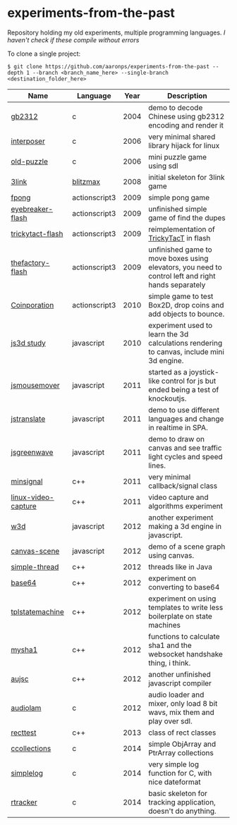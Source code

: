 # experiments-from-the-past
Repository holding my old experiments, multiple programming languages. *I haven't check if these compile without errors*

To clone a single project:
```shell
$ git clone https://github.com/aaronps/experiments-from-the-past --depth 1 --branch <branch_name_here> --single-branch <destination_folder_here>
```
|Name|Language|Year|Description|
|----|--------|----|-----------|
|[gb2312](../../tree/gb2312)         |c|2004|demo to decode Chinese using gb2312 encoding and render it|
|[interposer](../../tree/interposer) |c|2006|very minimal shared library hijack for linux|
|[old-puzzle](https://github.com/aaronps/experiments-from-the-past/tree/old-puzzle) |c|2006|mini puzzle game using sdl|
|[3link](https://github.com/aaronps/experiments-from-the-past/tree/3link)           |[blitzmax](http://www.blitzbasic.com/Products/blitzmax.php)|2008|initial skeleton for 3link game|
|[fpong](https://github.com/aaronps/experiments-from-the-past/tree/fpong)           |actionscript3|2009|simple pong game|
|[eyebreaker-flash](https://github.com/aaronps/experiments-from-the-past/tree/eyebreaker-flash) |actionscript3|2009|unfinished simple game of find the dupes|
|[trickytact-flash](https://github.com/aaronps/experiments-from-the-past/tree/trickytact-flash) |actionscript3|2009|reimplementation of [TrickyTacT](https://github.com/aaronps/TrickyTacT) in flash|
|[thefactory-flash](https://github.com/aaronps/experiments-from-the-past/tree/thefactory-flash) |actionscript3|2009|unfinished game to move boxes using elevators, you need to control left and right hands separately|
|[Coinporation](https://github.com/aaronps/experiments-from-the-past/tree/Coinporation) |actionscript3|2010|simple game to test Box2D, drop coins and add objects to bounce.|
|[js3d study](https://github.com/aaronps/experiments-from-the-past/tree/js3dstudy)      |javascript|2010|experiment used to learn the 3d calculations rendering to canvas, include mini 3d engine.|
|[jsmousemover](https://github.com/aaronps/experiments-from-the-past/tree/jsmousemover) |javascript|2011|started as a joystick-like control for js but ended being a test of knockoutjs.|
|[jstranslate](https://github.com/aaronps/experiments-from-the-past/tree/jstranslate)   |javascript|2011|demo to use different languages and change in realtime in SPA.|
|[jsgreenwave](https://github.com/aaronps/experiments-from-the-past/tree/jsgreenwave)   |javascript|2011|demo to draw on canvas and see traffic light cycles and speed lines.|
|[minsignal](https://github.com/aaronps/experiments-from-the-past/tree/minsignal)       |c++       |2011|very minimal callback/signal class|
|[linux-video-capture](https://github.com/aaronps/experiments-from-the-past/tree/linux-video-capture) |c++|2011|video capture and algorithms experiment|
|[w3d](https://github.com/aaronps/experiments-from-the-past/tree/w3d)                   |javascript|2012|another experiment making a 3d engine in javascript.|
|[canvas-scene](https://github.com/aaronps/experiments-from-the-past/tree/canvas-scene) |javascript|2012|demo of a scene graph using canvas.|
|[simple-thread](https://github.com/aaronps/experiments-from-the-past/tree/simple-thread) |c++|2012|threads like in Java|
|[base64](https://github.com/aaronps/experiments-from-the-past/tree/base64)             |c++|2012|experiment on converting to base64|
|[tplstatemachine](https://github.com/aaronps/experiments-from-the-past/tree/tplstatemachine) |c++|2012|experiment on using templates to write less boilerplate on state machines|
|[mysha1](https://github.com/aaronps/experiments-from-the-past/tree/mysha1)       |c++|2012|functions to calculate sha1 and the websocket handshake thing, i think.|
|[aujsc](https://github.com/aaronps/experiments-from-the-past/tree/aujsc)         |c++|2012|another unfinished javascript compiler|
|[audiolam](https://github.com/aaronps/experiments-from-the-past/tree/audiolam)   |c  |2012|audio loader and mixer, only load 8 bit wavs, mix them and play over sdl.|
|[recttest](https://github.com/aaronps/experiments-from-the-past/tree/recttest)   |c++|2013|class of rect classes|
|[ccollections](https://github.com/aaronps/experiments-from-the-past/tree/ccollections) |c|2014|simple ObjArray and PtrArray collections|
|[simplelog](https://github.com/aaronps/experiments-from-the-past/tree/simplelog) |c  |2014|very simple log function for C, with nice dateformat|
|[rtracker](https://github.com/aaronps/experiments-from-the-past/tree/rtracker)   |c  |2014|basic skeleton for tracking application, doesn't do anything.|

